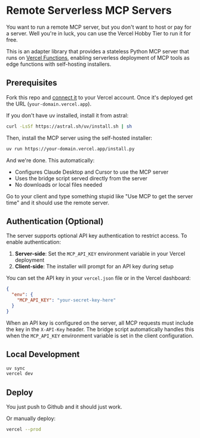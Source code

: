 # Remote Serverless MCP Servers

You want to run a remote MCP server, but you don't want to host or pay for a server. Well you're in luck, you can use the Vercel Hobby Tier to run it for free.

This is an adapter library that provides a stateless Python MCP server that runs on [Vercel Functions](https://vercel.com/docs/functions), enabling serverless deployment of MCP tools as edge functions with self-hosting installers. 

## Prerequisites

Fork this repo and [connect it](https://vercel.com/docs/getting-started-with-vercel/template#connect-your-git-provider) to your Vercel account. Once it's deployed get the URL
(`your-domain.vercel.app`).

If you don't have uv installed, install it from astral:

```bash
curl -LsSf https://astral.sh/uv/install.sh | sh
```

Then, install the MCP server using the self-hosted installer:

```bash
uv run https://your-domain.vercel.app/install.py
```

And we're done. This automatically:

- Configures Claude Desktop and Cursor to use the MCP server
- Uses the bridge script served directly from the server
- No downloads or local files needed

Go to your client and type something stupid like "Use MCP to get the server time" and it should use the remote server.

## Authentication (Optional)

The server supports optional API key authentication to restrict access. To enable authentication:

1. **Server-side**: Set the `MCP_API_KEY` environment variable in your Vercel deployment
2. **Client-side**: The installer will prompt for an API key during setup

You can set the API key in your `vercel.json` file or in the Vercel dashboard:

```json
{
  "env": {
    "MCP_API_KEY": "your-secret-key-here"
  }
}
```

When an API key is configured on the server, all MCP requests must include the key in the `X-API-Key` header. The bridge script automatically handles this when the `MCP_API_KEY` environment variable is set in the client configuration.

## Local Development

```bash
uv sync
vercel dev
```

## Deploy

You just push to Github and it should just work.

Or manually deploy:

```bash
vercel --prod
```

